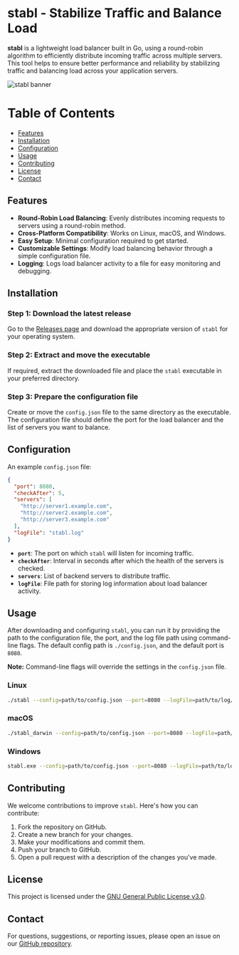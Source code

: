 # stabl - Stabilize Traffic and Balance Load

**stabl** is a lightweight load balancer built in Go, using a round-robin algorithm to efficiently distribute incoming traffic across multiple servers. This tool helps to ensure better performance and reliability by stabilizing traffic and balancing load across your application servers.

![stabl banner](https://dev.nnisarg.in/stabl/banner.jpg)

# Table of Contents

- [Features](#features)
- [Installation](#installation)
- [Configuration](#configuration)
- [Usage](#usage)
- [Contributing](#contributing)
- [License](#license)
- [Contact](#contact)

## Features

- **Round-Robin Load Balancing**: Evenly distributes incoming requests to servers using a round-robin method.
- **Cross-Platform Compatibility**: Works on Linux, macOS, and Windows.
- **Easy Setup**: Minimal configuration required to get started.
- **Customizable Settings**: Modify load balancing behavior through a simple configuration file.
- **Logging**: Logs load balancer activity to a file for easy monitoring and debugging.

## Installation

### Step 1: Download the latest release

Go to the [Releases page](https://github.com/nnisarggada/stabl/releases/latest) and download the appropriate version of `stabl` for your operating system.

### Step 2: Extract and move the executable

If required, extract the downloaded file and place the `stabl` executable in your preferred directory.

### Step 3: Prepare the configuration file

Create or move the `config.json` file to the same directory as the executable. The configuration file should define the port for the load balancer and the list of servers you want to balance.

## Configuration

An example `config.json` file:

```json
{
  "port": 8080,
  "checkAfter": 5,
  "servers": [
    "http://server1.example.com",
    "http://server2.example.com",
    "http://server3.example.com"
  ],
  "logFile": "stabl.log"
}
```

- **`port`**: The port on which `stabl` will listen for incoming traffic.
- **`checkAfter`**: Interval in seconds after which the health of the servers is checked.
- **`servers`**: List of backend servers to distribute traffic.
- **`logFile`**: File path for storing log information about load balancer activity.

## Usage

After downloading and configuring `stabl`, you can run it by providing the path to the configuration file, the port, and the log file path using command-line flags. The default config path is `./config.json`, and the default port is `8080`.

**Note:** Command-line flags will override the settings in the `config.json` file.

### Linux

```bash
./stabl --config=path/to/config.json --port=8080 --logFile=path/to/log/file
```

### macOS

```bash
./stabl_darwin --config=path/to/config.json --port=8080 --logFile=path/to/log/file
```

### Windows

```bash
stabl.exe --config=path/to/config.json --port=8080 --logFile=path/to/log/file
```

## Contributing

We welcome contributions to improve `stabl`. Here's how you can contribute:

1. Fork the repository on GitHub.
2. Create a new branch for your changes.
3. Make your modifications and commit them.
4. Push your branch to GitHub.
5. Open a pull request with a description of the changes you've made.

## License

This project is licensed under the [GNU General Public License v3.0](LICENSE).

## Contact

For questions, suggestions, or reporting issues, please open an issue on our [GitHub repository](https://github.com/nnisarggada/stabl).
